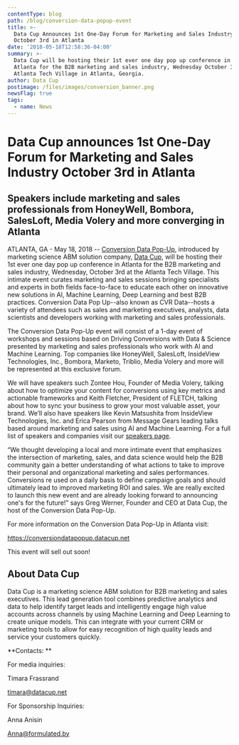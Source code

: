 ```yaml
---
contentType: blog
path: /blog/conversion-data-popup-event
title: >-
  Data Cup Announces 1st One-Day Forum for Marketing and Sales Industry
  October 3rd in Atlanta
date: '2018-05-18T12:58:36-04:00'
summary: >-
  Data Cup will be hosting their 1st ever one day pop up conference in
  Atlanta for the B2B marketing and sales industry, Wednesday October 3rd at the
  Atlanta Tech Village in Atlanta, Georgia.
author: Data Cup
postimage: /files/images/conversion_banner.png
newsFlag: true
tags:
  - name: News
---
```

# Data Cup announces 1st One-Day Forum for Marketing and Sales Industry October 3rd in Atlanta

## Speakers include marketing and sales professionals from HoneyWell, Bombora, SalesLoft, Media Volery and more converging in Atlanta

ATLANTA, GA - May 18, 2018 -- [Conversion Data Pop-Up](https://conversiondatapopup.datacup.net/?utm_campaign=Conversion%20Data%20Pop%20Up&utm_source=blog&utm_medium=pr), introduced by marketing science ABM solution company, [Data Cup](https://www.datacup.net/?utm_campaign=Conversion%20Data%20Pop%20Up&utm_source=blog&utm_medium=pr), will be hosting their 1st ever one day pop up conference in Atlanta for the B2B marketing and sales industry, Wednesday, October 3rd at the Atlanta Tech Village. This intimate event curates marketing and sales sessions bringing specialists and experts in both fields face-to-face to educate each other on innovative new solutions in AI, Machine Learning, Deep Learning and best B2B practices. Conversion Data Pop Up--also known as CVR Data--hosts a variety of attendees such as sales and marketing executives, analysts, data scientists and developers working with marketing and sales professionals.

The Conversion Data Pop-Up event will consist of a 1-day event of workshops and sessions based on Driving Conversions with Data & Science presented by marketing and sales professionals who work with AI and Machine Learning. Top companies like HoneyWell, SalesLoft, InsideView Technologies, Inc., Bombora, Marketo, Triblio, Media Volery and more will be represented at this exclusive forum.

We will have speakers such Zontee Hou, Founder of Media Volery, talking about how to optimize your content for conversions using key metrics and actionable frameworks and  Keith Fletcher, President of FLETCH, talking about how to sync your business to grow your most valuable asset, your brand. We’ll also have speakers like Kevin Matsushita from InsideView Technologies, Inc. and Erica Pearson from Message Gears leading talks based around marketing and sales using AI and Machine Learning. For a full list of speakers and companies visit our [speakers page](https://conversiondatapopup.datacup.net/?utm_campaign=Conversion%20Data%20Pop%20Up&utm_source=blog&utm_medium=CTA&utm_content=speakers).

“We thought developing a local and more intimate event that emphasizes the intersection of marketing, sales, and data science would help the B2B community gain a better understanding of what actions to take to improve their personal and organizational marketing and sales performances. Conversions re used on a daily basis to define campaign goals and should ultimately lead to improved marketing ROI and sales. We are really excited to launch this new event and are already looking forward to announcing one's for the future!” says Greg Werner, Founder and CEO at Data Cup, the host of the Conversion Data Pop-Up.

For more information on the Conversion Data Pop-Up in Atlanta visit:

[https://conversiondatapopup.datacup.net
](https://conversiondatapopup.datacup.net/?utm_campaign=Conversion%20Data%20Pop%20Up&utm_source=blog&utm_medium=pr)

This event will sell out soon!

## About Data Cup

Data Cup is a marketing science ABM solution for B2B marketing and sales executives. This lead generation tool combines predictive analytics and data to help identify target leads and intelligently engage high value accounts across channels by using Machine Learning and Deep Learning to create unique models. This can integrate with your current CRM or marketing tools to allow for easy recognition of high quality leads and service your customers quickly.

**Contacts:
**

For media inquiries:

Timara Frassrand

[timara@datacup.net
](mailto:timara@datacup.net)

For Sponsorship Inquiries:

Anna Anisin

[Anna@formulated.by](mailto:anna@formulated.by)
